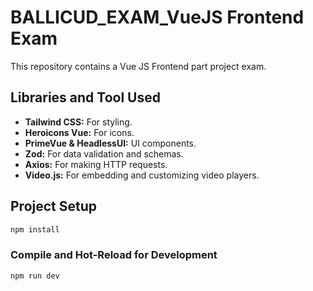 # BALLICUD_EXAM_VueJS Frontend Exam

This repository contains a Vue JS Frontend part project exam.

## Libraries and Tool Used

- **Tailwind CSS:** For styling.
- **Heroicons Vue:** For icons.
- **PrimeVue & HeadlessUI:** UI components.
- **Zod:** For data validation and schemas.
- **Axios:** For making HTTP requests.
- **Video.js:** For embedding and customizing video players.


## Project Setup

```sh
npm install
```

### Compile and Hot-Reload for Development

```sh
npm run dev
```

